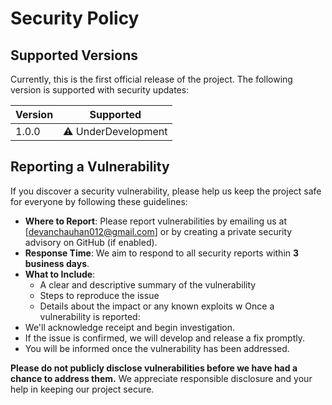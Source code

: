 # Security Policy

## Supported Versions

Currently, this is the first official release of the project. The following version is supported with security updates:

| Version | Supported          |
| ------- | ------------------ |
| 1.0.0   | ⚠️ UnderDevelopment      |

## Reporting a Vulnerability

If you discover a security vulnerability, please help us keep the project safe for everyone by following these guidelines:

- **Where to Report**: Please report vulnerabilities by emailing us at [devanchauhan012@gmail.com] or by creating a private security advisory on GitHub (if enabled).
- **Response Time**: We aim to respond to all security reports within **3 business days**.
- **What to Include**:
  - A clear and descriptive summary of the vulnerability
  - Steps to reproduce the issue
  - Details about the impact or any known exploits
w
Once a vulnerability is reported:
- We'll acknowledge receipt and begin investigation.
- If the issue is confirmed, we will develop and release a fix promptly.
- You will be informed once the vulnerability has been addressed.

**Please do not publicly disclose vulnerabilities before we have had a chance to address them.** We appreciate responsible disclosure and your help in keeping our project secure.
